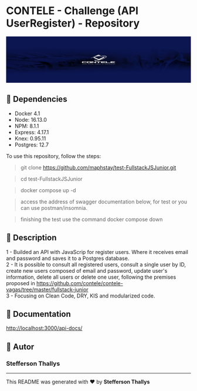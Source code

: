 # CONTELE - Challenge (API UserRegister) - Repository

![CONTELE](./src/assets/contele-logo.jpg)

## :checkered_flag: Dependencies

- Docker 4.1
- Node: 16.13.0
- NPM: 8.1.1
- Express: 4.17.1
- Knex: 0.95.11
- Postgres: 12.7

To use this repository, follow the steps:

> git clone <https://github.com/maphstay/test-FullstackJSJunior.git>

> cd test-FullstackJSJunior

> docker compose up -d

> access the address of swagger documentation below, for test or you can use postman/insomnia.

> finishing the test use the command docker compose down 

## :scroll: Description

1 - Builded an API with JavaScrip for register users. Where it receives email and password and saves it to a Postgres database.<br/>
2 - It is possible to consult all registered users, consult a single user by ID, create new users composed of email and password, update user's information, delete all users or delete one user, following the premises proposed in <https://github.com/contele/contele-vagas/tree/master/fullstack-junior><br/>
3 - Focusing on Clean Code, DRY, KIS and modularized code.

## :pencil: Documentation

<http://localhost:3000/api-docs/>

## :bust_in_silhouette: Autor

### Stefferson Thallys

---

This README was generated with ❤️ by **Stefferson Thallys**
